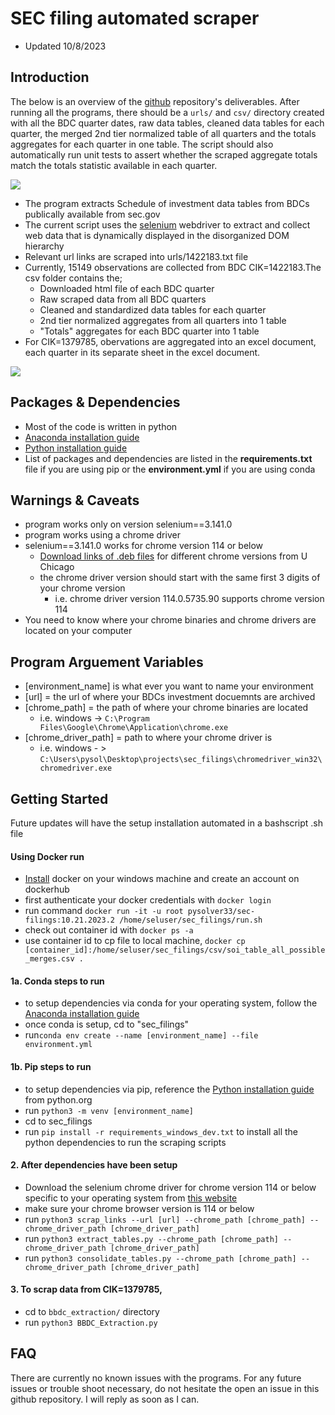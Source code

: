 # SEC filing automated scraper
* Updated 10/8/2023
## Introduction
The below is an overview of the [github](https://github.com/Tony363/sec_filings) repository's deliverables. After running all the programs, there should be a ```urls/``` and ```csv/``` directory created with all the BDC quarter dates, raw data tables, cleaned data tables for each quarter, the merged 2nd tier normalized table of all quarters and the totals aggregates for each quarter in one table.
The script should also automatically run unit tests to assert whether the scraped aggregate totals match the totals statistic available in each quarter.

![](https://hackmd.io/_uploads/ryiURCeWp.png)

* The program extracts Schedule of investment data tables from BDCs publically available from sec.gov 
* The current script uses the [selenium](https://selenium-python.readthedocs.io/installation.html#introduction) webdriver to extract and collect web data that is dynamically displayed in the disorganized DOM hierarchy 
* Relevant url links are scraped into urls/1422183.txt file
* Currently, 15149 observations are collected from BDC CIK=1422183.The csv folder contains the;
    * Downloaded html file of each BDC quarter 
    * Raw scraped data from all BDC quarters
    * Cleaned and standardized data tables for each quarter
    * 2nd tier normalized aggregates from all quarters into 1 table
    * "Totals" aggregates for each BDC quarter into 1 table
* For CIK=1379785, obervations are aggregated into an excel document, each quarter in its separate sheet in the excel document.

![](https://hackmd.io/_uploads/HkTB0Ag-a.png)


## Packages & Dependencies
* Most of the code is written in python
* [Anaconda installation guide](https://docs.anaconda.com/free/anaconda/install/index.html) 
* [Python installation guide](https://www.python.org/downloads/)
* List of packages and dependencies are listed in the **requirements.txt** file if you are using pip or the **environment.yml** if you are using conda

## Warnings & Caveats
* program works only on version selenium==3.141.0
* program works using a chrome driver
* selenium==3.141.0 works for chrome version 114 or below
    * [Download links of .deb files](http://mirror.cs.uchicago.edu/google-chrome/pool/main/g/google-chrome-stable/) for different chrome versions from U Chicago
    * the chrome driver version should start with the same first 3 digits of your chrome version
        * i.e. chrome driver version 114.0.5735.90 supports chrome version 114
* You need to know where your chrome binaries and chrome drivers are located on your computer

## Program Arguement Variables
* [environment_name] is what ever you want to name your environment
* [url] = the url of where your BDCs investment docuemnts are archived
* [chrome_path] = the path of where your chrome binaries are located
    * i.e. windows -> ```C:\Program Files\Google\Chrome\Application\chrome.exe```
* [chrome_driver_path] = path to where your chrome driver is
    * i.e. windows - > ```C:\Users\pysol\Desktop\projects\sec_filings\chromedriver_win32\chromedriver.exe```

## Getting Started
Future updates will have the setup installation automated in a bashscript .sh file
#### Using Docker run 
* [Install](https://docs.docker.com/desktop/install/windows-install/) docker on your windows machine and create an account on dockerhub
* first authenticate your docker credentials with ```docker login```
* run command ```docker run -it -u root pysolver33/sec-filings:10.21.2023.2 /home/seluser/sec_filings/run.sh```
* check out container id with ```docker ps -a```
* use container id to cp file to local machine, ```docker cp [container_id]:/home/seluser/sec_filings/csv/soi_table_all_possible_merges.csv .```
#### 1a. Conda steps to run
* to setup dependencies via conda for your operating system, follow the [Anaconda installation guide](https://docs.anaconda.com/free/anaconda/install/index.html)
* once conda is setup, cd to "sec_filings" 
* run```conda env create --name [environment_name] --file environment.yml```

#### 1b. Pip steps to run
* to setup dependencies via pip, reference the [Python installation guide](https://www.python.org/downloads/) from python.org
* run ```python3 -m venv [environment_name]```
* cd to sec_filings
* run ```pip install -r requirements_windows_dev.txt``` to install all the python dependencies to run the scraping scripts

#### 2. After dependencies have been setup
* Download the selenium chrome driver for chrome version 114 or below specific to your operating system from [this website](https://sites.google.com/chromium.org/driver/downloads?authuser=0)
* make sure your chrome browser version is 114 or below
* run ```python3 scrap_links --url [url] --chrome_path [chrome_path] --chrome_driver_path [chrome_driver_path]```
* run ```python3 extract_tables.py --chrome_path [chrome_path] --chrome_driver_path [chrome_driver_path]```
* run ```python3 consolidate_tables.py --chrome_path [chrome_path] --chrome_driver_path [chrome_driver_path]```
#### 3. To scrap data from CIK=1379785,
* cd to ```bbdc_extraction/``` directory
* run ```python3 BBDC_Extraction.py```

## FAQ
There are currently no known issues with the programs. For any future issues or trouble shoot necessary, do not hesitate the open an issue in this github repository. I will reply as soon as I can.




